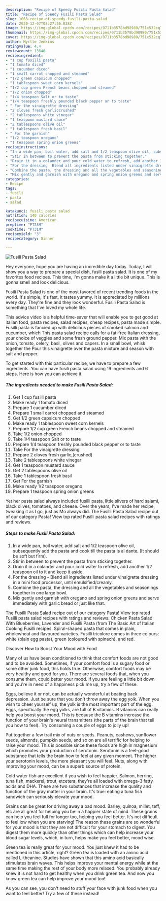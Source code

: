```yaml
---
description: "Recipe of Speedy Fusili Pasta Salad"
title: "Recipe of Speedy Fusili Pasta Salad"
slug: 1063-recipe-of-speedy-fusili-pasta-salad
date: 2020-12-07T05:27:36.038Z
image: https://img-global.cpcdn.com/recipes/0711b3578bd98980/751x532cq70/fusili-pasta-salad-recipe-main-photo.jpg
thumbnail: https://img-global.cpcdn.com/recipes/0711b3578bd98980/751x532cq70/fusili-pasta-salad-recipe-main-photo.jpg
cover: https://img-global.cpcdn.com/recipes/0711b3578bd98980/751x532cq70/fusili-pasta-salad-recipe-main-photo.jpg
author: Myrtle Jenkins
ratingvalue: 4.4
reviewcount: 13648
recipeingredient:
- "1 cup fusilli pasta"
- "1 tomato diced"
- "1 cucumber diced"
- "1 small carrot chopped and steamed"
- "1/2 green capsicum chopped"
- "1 tablespoon sweet corn kernels"
- "1/2 cup green French beans chopped and steamed"
- "1/2 onion chopped"
- "1/4 teaspoon Salt or to taste"
- "1/4 teaspoon freshly pounded black pepper or to taste"
- " For the vinaigrette dressing"
- "2 cloves fresh garliccrushed"
- "2 tablespoons white vinegar"
- "1 teaspoon mustard sauce"
- "2 tablespoons olive oil"
- "1 tablespoon fresh basil"
- " For the garnish"
- "1/2 teaspoon oregano"
- "1 teaspoon spring onion greens"
recipeinstructions:
- "In a wide pan, boil water, add salt and 1/2 teaspoon olive oil, subsequently add the pasta and cook till the pasta is al dante. (It should be soft but firm)."
- "Stir in between to prevent the pasta from sticking together."
- "Drain it in a colander and pour cold water to refresh, add another 1/2 teaspoon oil to it and keep it aside."
- "For the dressing  Blend all ingredients listed under vinaigrette dressing in a mini food processor, until emulsified/creamy."
- "Combine the pasta, the dressing and all the vegetables and seasonings together in one large bowl."
- "Mix gently and garnish with oregano and spring onion greens and serve immediately with garlic bread or just like that."
categories:
- Recipe
tags:
- fusili
- pasta
- salad

katakunci: fusili pasta salad 
nutrition: 140 calories
recipecuisine: American
preptime: "PT28M"
cooktime: "PT31M"
recipeyield: "3"
recipecategory: Dinner

---
```



![Fusili Pasta Salad](https://img-global.cpcdn.com/recipes/0711b3578bd98980/751x532cq70/fusili-pasta-salad-recipe-main-photo.jpg)

Hey everyone, hope you are having an incredible day today. Today, I will show you a way to prepare a special dish, fusili pasta salad. It is one of my favorites food recipes. This time, I'm gonna make it a little bit unique. This is gonna smell and look delicious.

Fusili Pasta Salad is one of the most favored of recent trending foods in the world. It's simple, it's fast, it tastes yummy. It is appreciated by millions every day. They're fine and they look wonderful. Fusili Pasta Salad is something that I've loved my whole life.

This advice video is a helpful time-saver that will enable you to get good at italian food, pasta recipes, salad recipes, cheap recipes, pasta made simple. Fusilli pasta is fancied up with delicious pieces of smoked salmon and cucumber, which This pasta salad recipe calls for a fat-free Italian dressing, your choice of veggies and some fresh ground pepper. Mix pasta with the onion, tomato, celery, basil, olives and capers. In a small bowl, whisk together the Pour this vinaigrette over the pasta mixture and season with salt and pepper.


To get started with this particular recipe, we have to prepare a few ingredients. You can have fusili pasta salad using 19 ingredients and 6 steps. Here is how you can achieve it.

<!--inarticleads1-->

##### The ingredients needed to make Fusili Pasta Salad:

1. Get 1 cup fusilli pasta
1. Make ready 1 tomato diced
1. Prepare 1 cucumber diced
1. Prepare 1 small carrot chopped and steamed
1. Get 1/2 green capsicum chopped
1. Make ready 1 tablespoon sweet corn kernels
1. Prepare 1/2 cup green French beans chopped and steamed
1. Take 1/2 onion chopped
1. Take 1/4 teaspoon Salt or to taste
1. Prepare 1/4 teaspoon freshly pounded black pepper or to taste
1. Take  For the vinaigrette dressing
1. Prepare 2 cloves fresh garlic,(crushed)
1. Take 2 tablespoons white vinegar
1. Get 1 teaspoon mustard sauce
1. Get 2 tablespoons olive oil
1. Take 1 tablespoon fresh basil
1. Get  For the garnish
1. Make ready 1/2 teaspoon oregano
1. Prepare 1 teaspoon spring onion greens


Yet her pasta salad always included fusilli pasta, little slivers of hard salami, black olives, tomatoes, and cheese. Over the years, I&#39;ve made her recipe, tweaking it as I go, just as Mo always did. The Fusilli Pasta Salad recipe out of our category Pasta! View top rated Fusilli pasta salad recipes with ratings and reviews. 

<!--inarticleads2-->

##### Steps to make Fusili Pasta Salad:

1. In a wide pan, boil water, add salt and 1/2 teaspoon olive oil, subsequently add the pasta and cook till the pasta is al dante. (It should be soft but firm).
1. Stir in between to prevent the pasta from sticking together.
1. Drain it in a colander and pour cold water to refresh, add another 1/2 teaspoon oil to it and keep it aside.
1. For the dressing  - Blend all ingredients listed under vinaigrette dressing in a mini food processor, until emulsified/creamy.
1. Combine the pasta, the dressing and all the vegetables and seasonings together in one large bowl.
1. Mix gently and garnish with oregano and spring onion greens and serve immediately with garlic bread or just like that.


The Fusilli Pasta Salad recipe out of our category Pasta! View top rated Fusilli pasta salad recipes with ratings and reviews. Chicken Pasta Salad With Blueberries, Lavender and Fusilli Pasta (from The Basic Art of Italian Cooking Fusilli recipes. Spiral-shaped pasta that comes in plain, wholewheat and flavoured varieties. Fusilli tricolore comes in three colours: white (plain egg pasta), green (coloured with spinach), and red. 

Discover How to Boost Your Mood with Food


Many of us have been conditioned to think that comfort foods are not good and to be avoided. Sometimes, if your comfort food is a sugary food or some other junk food, this holds true. Otherwise, comfort foods may be very healthy and good for you. There are several foods that, when you consume them, could better your mood. If you are feeling a little bit down and you're in need of a happiness pick me up, try a few of these.

Eggs, believe it or not, can be actually wonderful at beating back depression. Just be sure that you don't throw away the egg yolk. When you wish to cheer yourself up, the yolk is the most important part of the egg. Eggs, specifically the egg yolks, are full of B vitamins. B vitamins can really help you boost your mood. This is because the B vitamins increase the function of your brain's neural transmitters (the parts of the brain that tell you how to feel). Try consuming a couple of eggs to jolly up!

Put together a few trail mix of nuts or seeds. Peanuts, cashews, sunflower seeds, almonds, pumpkin seeds, and so on are all terrific for helping to raise your mood. This is possible since these foods are high in magnesium which promotes your production of serotonin. Serotonin is a feel-good substance that tells the brain how to feel at any given moment. The higher your serotonin levels, the more pleasant you will feel. Nuts, along with improving your mood, can be a superb source of protein.

Cold water fish are excellent if you wish to feel happier. Salmon, herring, tuna fish, mackerel, trout, etcetera, they're all loaded with omega-3 fatty acids and DHA. These are two substances that increase the quality and function of the gray matter in your brain. It's true: eating a tuna fish sandwich can seriously elevate your mood. 

Grains can be great for driving away a bad mood. Barley, quinoa, millet, teff, etc are all great for helping you be in a happier state of mind. These grains can help you feel full for longer too, helping you feel better. It's not difficult to feel low when you are starving! The reason these grains are so wonderful for your mood is that they are not difficult for your stomach to digest. You digest them more quickly than other things which can help increase your blood sugar levels, which, in turn, helps make you feel better, mood wise.

Green tea is really great for your mood. You just knew it had to be mentioned in this article, right? Green tea is loaded with an amino acid called L-theanine. Studies have shown that this amino acid basically stimulates brain waves. This helps improve your mental energy while at the same time making the rest of your body more relaxed. You probably already knew it is not hard to get healthy when you drink green tea. And now you know green tea can help improve your mood too!

As you can see, you don't need to stuff your face with junk food when you want to feel better! Try a few of these instead!

